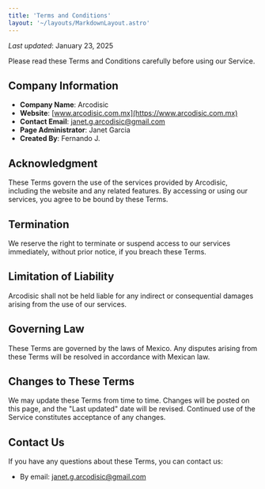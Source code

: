 ```yaml
---
title: 'Terms and Conditions'
layout: '~/layouts/MarkdownLayout.astro'
---
```


_Last updated_: January 23, 2025

Please read these Terms and Conditions carefully before using our Service.

## Company Information

- **Company Name**: Arcodisic
- **Website**: [www.arcodisic.com.mx](https://www.arcodisic.com.mx)
- **Contact Email**: janet.g.arcodisic@gmail.com
- **Page Administrator**: Janet Garcia
- **Created By**: Fernando J.

## Acknowledgment

These Terms govern the use of the services provided by Arcodisic, including the website and any related features. By accessing or using our services, you agree to be bound by these Terms.

## Termination

We reserve the right to terminate or suspend access to our services immediately, without prior notice, if you breach these Terms.

## Limitation of Liability

Arcodisic shall not be held liable for any indirect or consequential damages arising from the use of our services.

## Governing Law

These Terms are governed by the laws of Mexico. Any disputes arising from these Terms will be resolved in accordance with Mexican law.

## Changes to These Terms

We may update these Terms from time to time. Changes will be posted on this page, and the "Last updated" date will be revised. Continued use of the Service constitutes acceptance of any changes.

## Contact Us

If you have any questions about these Terms, you can contact us:

- By email: [janet.g.arcodisic@gmail.com](mailto:janet.g.arcodisic@gmail.com)
